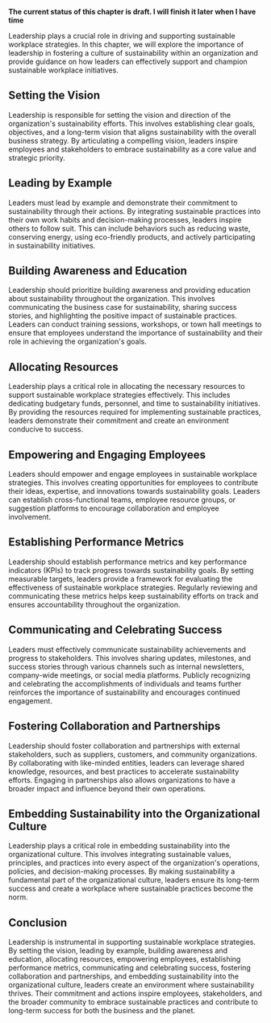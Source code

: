 **The current status of this chapter is draft. I will finish it later when I have time**

Leadership plays a crucial role in driving and supporting sustainable workplace strategies. In this chapter, we will explore the importance of leadership in fostering a culture of sustainability within an organization and provide guidance on how leaders can effectively support and champion sustainable workplace initiatives.

Setting the Vision
------------------

Leadership is responsible for setting the vision and direction of the organization's sustainability efforts. This involves establishing clear goals, objectives, and a long-term vision that aligns sustainability with the overall business strategy. By articulating a compelling vision, leaders inspire employees and stakeholders to embrace sustainability as a core value and strategic priority.

Leading by Example
------------------

Leaders must lead by example and demonstrate their commitment to sustainability through their actions. By integrating sustainable practices into their own work habits and decision-making processes, leaders inspire others to follow suit. This can include behaviors such as reducing waste, conserving energy, using eco-friendly products, and actively participating in sustainability initiatives.

Building Awareness and Education
--------------------------------

Leadership should prioritize building awareness and providing education about sustainability throughout the organization. This involves communicating the business case for sustainability, sharing success stories, and highlighting the positive impact of sustainable practices. Leaders can conduct training sessions, workshops, or town hall meetings to ensure that employees understand the importance of sustainability and their role in achieving the organization's goals.

Allocating Resources
--------------------

Leadership plays a critical role in allocating the necessary resources to support sustainable workplace strategies effectively. This includes dedicating budgetary funds, personnel, and time to sustainability initiatives. By providing the resources required for implementing sustainable practices, leaders demonstrate their commitment and create an environment conducive to success.

Empowering and Engaging Employees
---------------------------------

Leaders should empower and engage employees in sustainable workplace strategies. This involves creating opportunities for employees to contribute their ideas, expertise, and innovations towards sustainability goals. Leaders can establish cross-functional teams, employee resource groups, or suggestion platforms to encourage collaboration and employee involvement.

Establishing Performance Metrics
--------------------------------

Leadership should establish performance metrics and key performance indicators (KPIs) to track progress towards sustainability goals. By setting measurable targets, leaders provide a framework for evaluating the effectiveness of sustainable workplace strategies. Regularly reviewing and communicating these metrics helps keep sustainability efforts on track and ensures accountability throughout the organization.

Communicating and Celebrating Success
-------------------------------------

Leaders must effectively communicate sustainability achievements and progress to stakeholders. This involves sharing updates, milestones, and success stories through various channels such as internal newsletters, company-wide meetings, or social media platforms. Publicly recognizing and celebrating the accomplishments of individuals and teams further reinforces the importance of sustainability and encourages continued engagement.

Fostering Collaboration and Partnerships
----------------------------------------

Leadership should foster collaboration and partnerships with external stakeholders, such as suppliers, customers, and community organizations. By collaborating with like-minded entities, leaders can leverage shared knowledge, resources, and best practices to accelerate sustainability efforts. Engaging in partnerships also allows organizations to have a broader impact and influence beyond their own operations.

Embedding Sustainability into the Organizational Culture
--------------------------------------------------------

Leadership plays a critical role in embedding sustainability into the organizational culture. This involves integrating sustainable values, principles, and practices into every aspect of the organization's operations, policies, and decision-making processes. By making sustainability a fundamental part of the organizational culture, leaders ensure its long-term success and create a workplace where sustainable practices become the norm.

Conclusion
----------

Leadership is instrumental in supporting sustainable workplace strategies. By setting the vision, leading by example, building awareness and education, allocating resources, empowering employees, establishing performance metrics, communicating and celebrating success, fostering collaboration and partnerships, and embedding sustainability into the organizational culture, leaders create an environment where sustainability thrives. Their commitment and actions inspire employees, stakeholders, and the broader community to embrace sustainable practices and contribute to long-term success for both the business and the planet.
